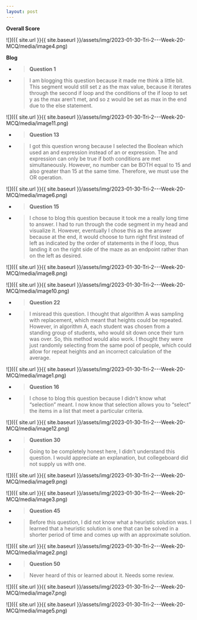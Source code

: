 ```yaml
---
layout: post
---
```

**Overall Score**

![]({{ site.url }}{{ site.baseurl }}/assets/img/2023-01-30-Tri-2---Week-20-MCQ/media/image4.png)

**Blog**

  - > **Question 1**

  - > I am blogging this question because it made me think a little bit. This segment would still set z as the max value, because it iterates through the second if loop and the conditions of the if loop to set y as the max aren’t met, and so z would be set as max in the end due to the else statement.

![]({{ site.url }}{{ site.baseurl }}/assets/img/2023-01-30-Tri-2---Week-20-MCQ/media/image11.png)

  - > **Question 13**

  - > I got this question wrong because I selected the Boolean which used an and expression instead of an or expression. The and expression can only be true if both conditions are met simultaneously. However, no number can be BOTH equal to 15 and also greater than 15 at the same time. Therefore, we must use the OR operation.

![]({{ site.url }}{{ site.baseurl }}/assets/img/2023-01-30-Tri-2---Week-20-MCQ/media/image6.png)

  - > **Question 15**

  - > I chose to blog this question because it took me a really long time to answer. I had to run through the code segment in my head and visualize it. However, eventually I chose this as the answer because at the end, it would choose to turn right first instead of left as indicated by the order of statements in the if loop, thus landing it on the right side of the maze as an endpoint rather than on the left as desired.

![]({{ site.url }}{{ site.baseurl }}/assets/img/2023-01-30-Tri-2---Week-20-MCQ/media/image8.png)

![]({{ site.url }}{{ site.baseurl }}/assets/img/2023-01-30-Tri-2---Week-20-MCQ/media/image10.png)

  - > **Question 22**

  - > I misread this question. I thought that algorithm A was sampling with replacement, which meant that heights could be repeated. However, in algorithm A, each student was chosen from a standing group of students, who would sit down once their turn was over. So, this method would also work. I thought they were just randomly selecting from the same pool of people, which could allow for repeat heights and an incorrect calculation of the average.

![]({{ site.url }}{{ site.baseurl }}/assets/img/2023-01-30-Tri-2---Week-20-MCQ/media/image1.png)

  - > **Question 16**

  - > I chose to blog this question because I didn’t know what “selection” meant. I now know that selection allows you to “select” the items in a list that meet a particular criteria.

![]({{ site.url }}{{ site.baseurl }}/assets/img/2023-01-30-Tri-2---Week-20-MCQ/media/image12.png)

  - > **Question 30**

  - > Going to be completely honest here, I didn’t understand this question. I would appreciate an explanation, but collegeboard did not supply us with one.

![]({{ site.url }}{{ site.baseurl }}/assets/img/2023-01-30-Tri-2---Week-20-MCQ/media/image9.png)

![]({{ site.url }}{{ site.baseurl }}/assets/img/2023-01-30-Tri-2---Week-20-MCQ/media/image3.png)

  - > **Question 45**

  - > Before this question, I did not know what a heuristic solution was. I learned that a heuristic solution is one that can be solved in a shorter period of time and comes up with an approximate solution.

![]({{ site.url }}{{ site.baseurl }}/assets/img/2023-01-30-Tri-2---Week-20-MCQ/media/image2.png)

  - > **Question 50**

  - > Never heard of this or learned about it. Needs some review.

![]({{ site.url }}{{ site.baseurl }}/assets/img/2023-01-30-Tri-2---Week-20-MCQ/media/image7.png)

![]({{ site.url }}{{ site.baseurl }}/assets/img/2023-01-30-Tri-2---Week-20-MCQ/media/image5.png)
